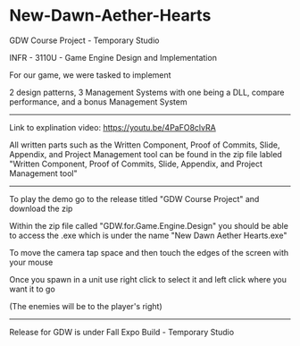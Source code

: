 # New-Dawn-Aether-Hearts


GDW Course Project - Temporary Studio

INFR - 3110U - Game Engine Design and Implementation

For our game, we were tasked to implement 

2 design patterns, 3 Management Systems with one being a DLL, compare performance, and a bonus Management System

------------------------------------------------------------------------------------

Link to explination video:  https://youtu.be/4PaFO8clvRA

All written parts such as the Written Component, Proof of Commits, Slide, Appendix, and Project Management tool can be found in the zip file labled "Written Component, Proof of Commits, Slide, Appendix, and Project Management tool"

------------------------------------------------------------------------------------

To play the demo go to the release titled "GDW Course Project" and download the zip 

Within the zip file called "GDW.for.Game.Engine.Design" you should be able to access the .exe which is under the name "New Dawn Aether Hearts.exe"

To move the camera tap space and then touch the edges of the screen with your mouse

Once you spawn in a unit use right click to select it and left click where you want it to go

(The enemies will be to the player's right)

------------------------------------------------------------------------------------

Release for GDW is under Fall Expo Build - Temporary Studio
